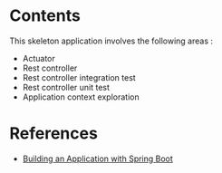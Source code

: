 # Contents
This skeleton application involves the following areas :

* Actuator
* Rest controller
* Rest controller integration test
* Rest controller unit test
* Application context exploration

# References
* [Building an Application with Spring Boot](https://spring.io/guides/gs/spring-boot/)
